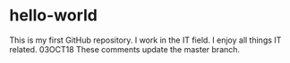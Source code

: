 # hello-world
This is my first GitHub repository.
I work in the IT field.  I enjoy all things IT related.
03OCT18 These comments update the master branch.
